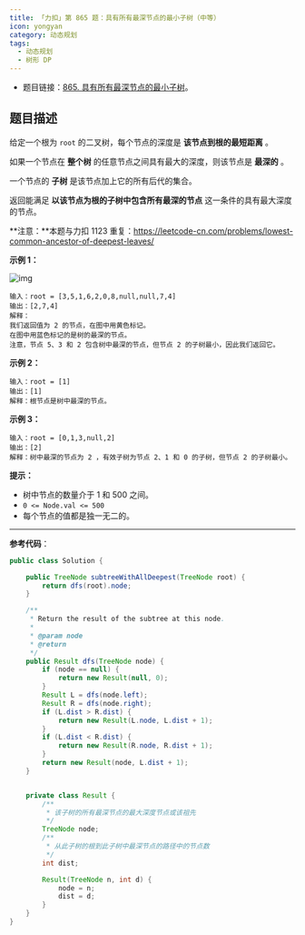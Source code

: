 ```yaml
---
title: 「力扣」第 865 题：具有所有最深节点的最小子树（中等）
icon: yongyan
category: 动态规划
tags:
  - 动态规划
  - 树形 DP
---
```


- 题目链接：[865. 具有所有最深节点的最小子树](https://leetcode-cn.com/problems/smallest-subtree-with-all-the-deepest-nodes/)。

## 题目描述

给定一个根为 `root` 的二叉树，每个节点的深度是 **该节点到根的最短距离** 。

如果一个节点在 **整个树** 的任意节点之间具有最大的深度，则该节点是 **最深的** 。

一个节点的 **子树** 是该节点加上它的所有后代的集合。

返回能满足 **以该节点为根的子树中包含所有最深的节点** 这一条件的具有最大深度的节点。

**注意：**本题与力扣 1123 重复：https://leetcode-cn.com/problems/lowest-common-ancestor-of-deepest-leaves/

**示例 1：**

![img](https://s3-lc-upload.s3.amazonaws.com/uploads/2018/07/01/sketch1.png)

```
输入：root = [3,5,1,6,2,0,8,null,null,7,4]
输出：[2,7,4]
解释：
我们返回值为 2 的节点，在图中用黄色标记。
在图中用蓝色标记的是树的最深的节点。
注意，节点 5、3 和 2 包含树中最深的节点，但节点 2 的子树最小，因此我们返回它。
```

**示例 2：**

```
输入：root = [1]
输出：[1]
解释：根节点是树中最深的节点。
```

**示例 3：**

```
输入：root = [0,1,3,null,2]
输出：[2]
解释：树中最深的节点为 2 ，有效子树为节点 2、1 和 0 的子树，但节点 2 的子树最小。
```

**提示：**

- 树中节点的数量介于 1 和 500 之间。
- `0 <= Node.val <= 500`
- 每个节点的值都是独一无二的。

---

**参考代码**：

```java
public class Solution {

    public TreeNode subtreeWithAllDeepest(TreeNode root) {
        return dfs(root).node;
    }

    /**
     * Return the result of the subtree at this node.
     *
     * @param node
     * @return
     */
    public Result dfs(TreeNode node) {
        if (node == null) {
            return new Result(null, 0);
        }
        Result L = dfs(node.left);
        Result R = dfs(node.right);
        if (L.dist > R.dist) {
            return new Result(L.node, L.dist + 1);
        }
        if (L.dist < R.dist) {
            return new Result(R.node, R.dist + 1);
        }
        return new Result(node, L.dist + 1);
    }


    private class Result {
        /**
         * 该子树的所有最深节点的最大深度节点或该祖先
         */
        TreeNode node;
        /**
         * 从此子树的根到此子树中最深节点的路径中的节点数
         */
        int dist;

        Result(TreeNode n, int d) {
            node = n;
            dist = d;
        }
    }
}
```
